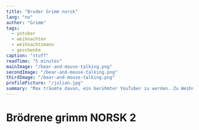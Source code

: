 ```yaml
---
title: "Bruder Grimm norsk"
lang: "no"
author: "Grimm"
tags:
  - yotuber
  - weihnachten
  - weihnachtsmann
  - geschenke
caption: "stuff"
readTime: "5 minutes"
mainImage: "/bear-and-mouse-talking.png"
secondImage: "/bear-and-mouse-talking.png"
thirdImage: "/bear-and-mouse-talking.png"
profilePicture: "/julian.jpg"
summary: "Max träumte davon, ein berühmter YouTuber zu werden. Zu Weihnachten schrieb er dem Weihnachtsmann einen besonderen Wunsch – und das Abenteuer begann."
---
```


<h1>Brödrene grimm NORSK 2</h1>
